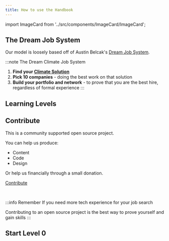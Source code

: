 ```yaml
---
title: How to use the Handbook
---
```

import ImageCard from '../src/components/ImageCard/ImageCard';

## The Dream Job System

Our model is loosely based off of Austin Belcak's [Dream Job System](https://cultivatedculture.com/djs-podcast/).

:::note The Dream Climate Job System
1. **Find your [Climate Solution](solutions)**
2. **Pick 10 companies** - doing the best work on that solution
3. **Build your portfolio and network** - to prove that you are the best hire, regardless of formal experience
:::

<!-- ### Desktop

- Use the left sidebar - to navigate pages
- Use the right sidebar - to navigate sections within a page

### Mobile

- Use the top left hamburger menu to navigate pages
- Use jump links within  -->


## Learning Levels

<div style={{ display: 'flex', flexWrap: 'wrap'}}>
    <ImageCard
    title="Level 0"
    description="You're brand new. A basic overview of terms and common questions"
    imageUrl="img/climate-tech-level-0-mario.jpg"
    linkUrl="level-0"
    />
<ImageCard
    title="Level 1"
    description="You're ready to hone in on your climate solution"
    imageUrl="img/level-1-mario.jpg"
    linkUrl="level-1"
    />
    <ImageCard
    title="Level 2"
    description="You have a solution but need to stand out in your job search"
    imageUrl="img/level-2-mario.jpg"
    linkUrl="level-2"
    />
</div>

## Contribute

This is a community supported open source project.

You can help us produce:

- Content
- Code
- Design

Or help us financially through a small donation.

<a href="contribute" class="doc-button">Contribute</a>

<br/>

:::info Remember
If you need more tech experience for your job search

Contributing to an open source project is the best way to prove yourself and gain skills
:::


## Start Level 0

<div style={{ display: 'flex', flexWrap: 'wrap'}}>
    <ImageCard
    title="Level 0"
    description="You're brand new. A basic overview of terms and common questions"
    imageUrl="img/climate-tech-level-0-mario.jpg"
    linkUrl="level-0"
    />

</div>